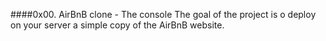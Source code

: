 ####0x00. AirBnB clone - The console
The goal of the project is o deploy on your server a simple copy of the AirBnB website.
